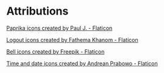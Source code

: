 # Attributions

[Paprika icons created by Paul J. - Flaticon](https://www.flaticon.com/free-icons/paprika)

[Logout icons created by Fathema Khanom - Flaticon](https://www.flaticon.com/free-icons/logout)

[Bell icons created by Freepik - Flaticon](https://www.flaticon.com/free-icons/bell)

[Time and date icons created by Andrean Prabowo - Flaticon](https://www.flaticon.com/free-icons/time-and-date)
